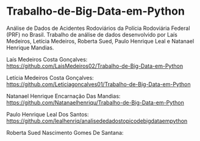 # Trabalho-de-Big-Data-em-Python
Análise de Dados de Acidentes Rodoviários da Polícia Rodoviária Federal (PRF) no Brasil.
Trabalho de análise de dados desenvolvido por Laís Medeiros, Letícia Medeiros, Roberta Sued, Paulo Henrique Leal e Natanael Henrique Mandias.

Laís Medeiros Costa Gonçalves: https://github.com/LaisMedeiros02/Trabalho-de-Big-Data-em-Python

Letícia Medeiros Costa Gonçalves: https://github.com/Leticiagoncalves01/Trabalho-de-Big-Data-em-Python

Natanael Henrique Encarnação Das Mandias: https://github.com/Natanaelhenriqu/Trabalho-de-Big-Data-em-Python

Paulo Henrique Leal Dos Santos: https://github.com/lealhenriq/analisededadostopicodebigdataempython

Roberta Sued Nascimento Gomes De Santana:
